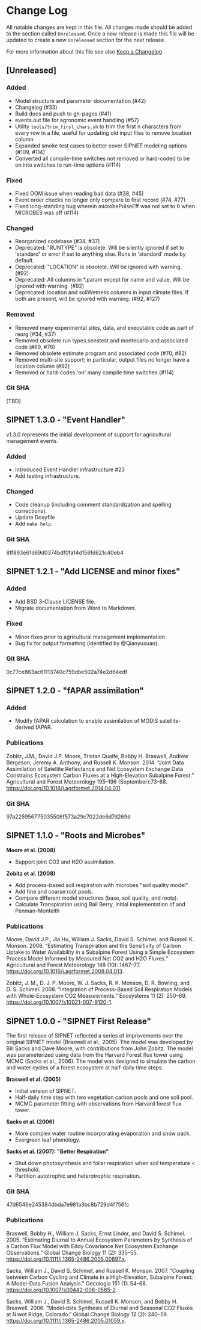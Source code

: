 # Change Log

All notable changes are kept in this file. 
All changes made should be added to the section called `Unreleased`. 
Once a new release is made this file will be updated to create a new `Unreleased` section for the next release.

For more information about this file see also [Keep a Changelog](http://keepachangelog.com/) .

<!-- 
sections to include in release notes:

## [Unreleased]

### Added

### Fixed

### Changed

### Removed

### Git SHA
-->

## [Unreleased]

### Added

- Model structure and parameter documentation (#42)
- Changelog (#33)
- Build docs and push to gh-pages (#41)
- events.out file for agronomic event handling (#57)
- Utility `tools/trim_first_chars.sh` to trim the first n characters from every row in a file, useful for updating old input files to remove location column
- Expanded smoke test cases to better cover SIPNET modeling options (#109, #114)
- Converted all compile-time switches not removed or hard-coded to be on into switches to run-time options (#114)

### Fixed

- Fixed OOM issue when reading bad data (#38, #45)
- Event order checks no longer only compare to first record (#74, #77)
- Fixed long-standing bug wherein microbePulseEff was not set to 0 when MICROBES was off (#114)

### Changed

- Reorganized codebase (#34, #37)
- Deprecated: "RUNTYPE" is obsolete. Will be silently ignored if set to 'standard' or error if set to anything else. Runs in 'standard' mode by default.
- Deprecated: "LOCATION" is obsolete. Will be ignored with warning. (#92)
- Deprecated: All columns in *.param except for name and value. Will be ignored with warning. (#92)
- Deprecated: location and soilWetness columns in input climate files. If both are present, will be ignored with warning. (#92, #127)

### Removed

- Removed many experimental sites, data, and executable code as part of reorg (#34, #37)
- Removed obsolete run types senstest and montecarlo and associated code (#69, #76)
- Removed obsolete estimate program and associated code (#70, #82)
- Removed multi-site support; in particular, output files no longer have a location column (#92)
- Removed or hard-codes 'on' many compile time switches (#114)

### Git SHA
[TBD]

## **SIPNET 1.3.0 - "Event Handler"**

v1.3.0 represents the initial development of support for agricultural management events.

### Added 

- Introduced Event Handler infrastructure #23
- Add testing infrastructure.

### Changed

- Code cleanup (including comment standardization and spelling corrections).
- Update Doxyfile
- Add `make help`.

### Git SHA
8ff893e61d69d0374bdf0fa14d156fd621c40eb4

## **SIPNET 1.2.1 - "Add LICENSE and minor fixes"**

### Added

- Add BSD 3-Clause LICENSE file.
- Migrate documentation from Word to Markdown.

### Fixed

- Minor fixes prior to agricultural management implementation.
- Bug fix for output formatting (identified by @Qianyuxuan).

### Git SHA
0c77ce863ac61113740c759dbe502a74e2d64edf

## **SIPNET 1.2.0 - "fAPAR assimilation"**

### Added

- Modify fAPAR calculation to enable assimilation of MODIS satellite-derived fAPAR.

### Publications

Zobitz, J.M., David J.P. Moore, Tristan Quaife, Bobby H. Braswell, Andrew Bergeson, Jeremy A. Anthony, and Russell K. Monson. 2014. “Joint Data Assimilation of Satellite Reflectance and Net Ecosystem Exchange Data Constrains Ecosystem Carbon Fluxes at a High-Elevation Subalpine Forest.” Agricultural and Forest Meteorology 195–196 (September):73–88. https://doi.org/10.1016/j.agrformet.2014.04.011.

### Git SHA
97a225956775035506f573a29c7022de8d7d269d

## **SIPNET 1.1.0 - "Roots and Microbes"**

**Moore et al. (2008)**

- Support joint CO2 and H2O assimilation.

**Zobitz et al. (2008)**

- Add process-based soil respiration with microbes "soil quality model".
- Add fine and coarse root pools.
- Compare different model structures (base, soil quality, and roots).
- Calculate Transpiration using Ball Berry, initial implementation of and Penman-Monteith

### Publications

Moore, David J.P., Jia Hu, William J. Sacks, David S. Schimel, and Russell K. Monson. 2008. “Estimating Transpiration and the Sensitivity of Carbon Uptake to Water Availability in a Subalpine Forest Using a Simple Ecosystem Process Model Informed by Measured Net CO2 and H2O Fluxes.” Agricultural and Forest Meteorology 148 (10): 1467–77. https://doi.org/10.1016/j.agrformet.2008.04.013.

Zobitz, J. M., D. J. P. Moore, W. J. Sacks, R. K. Monson, D. R. Bowling, and D. S. Schimel. 2008. “Integration of Process-Based Soil Respiration Models with Whole-Ecosystem CO2 Measurements.” Ecosystems 11 (2): 250–69. https://doi.org/10.1007/s10021-007-9120-1.

## **SIPNET 1.0.0 - "SIPNET First Release"**

The first release of SIPNET reflected a series of improvements over the original SIPNET model (Braswell et al., 2005).
The model was developed by Bill Sacks and Dave Moore, with contributions from John Zobitz. The model was parameterized using data from the Harvard Forest flux tower using MCMC (Sacks et al., 2006).
The model was designed to simulate the carbon and water cycles of a forest ecosystem at half-daily time steps.


**Braswell et al. (2005)**

- Initial version of SIPNET.
- Half-daily time step with two vegetation carbon pools and one soil pool.
- MCMC parameter fitting with observations from Harvard forest flux tower.

**Sacks et al. (2006)**

- More complex water routine incorporating evaporation and snow pack.
- Evergreen leaf phenology.

**Sacks et al. (2007): "Better Respiration"**

- Shut down photosynthesis and foliar respiration when soil temperature < threshold.
- Partition autotrophic and heterotrophic respiration.

### Git SHA
47d6546e245384dbda7e981a3bc8b729d4f756fc

### Publications

Braswell, Bobby H., William J. Sacks, Ernst Linder, and David S. Schimel. 2005. “Estimating Diurnal to Annual Ecosystem Parameters by Synthesis of a Carbon Flux Model with Eddy Covariance Net Ecosystem Exchange Observations.” Global Change Biology 11 (2): 335–55. https://doi.org/10.1111/j.1365-2486.2005.00897.x.

Sacks, William J., David S. Schimel, and Russell K. Monson. 2007. “Coupling between Carbon Cycling and Climate in a High-Elevation, Subalpine Forest: A Model-Data Fusion Analysis.” Oecologia 151 (1): 54–68. https://doi.org/10.1007/s00442-006-0565-2.

Sacks, William J., David S. Schimel, Russell K. Monson, and Bobby H. Braswell. 2006. “Model‐data Synthesis of Diurnal and Seasonal CO2 Fluxes at Niwot Ridge, Colorado.” Global Change Biology 12 (2): 240–59. https://doi.org/10.1111/j.1365-2486.2005.01059.x.
